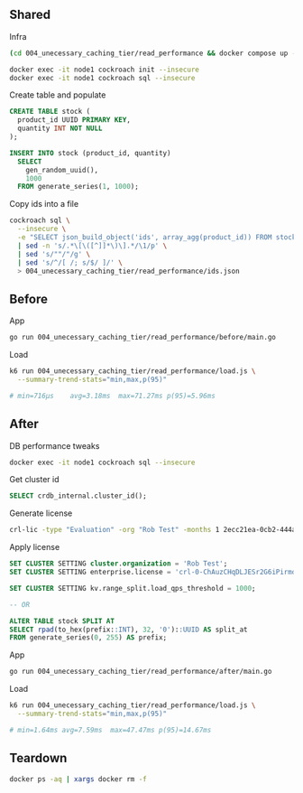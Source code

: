 ## Shared

Infra

``` sh
(cd 004_unecessary_caching_tier/read_performance && docker compose up -d)

docker exec -it node1 cockroach init --insecure
docker exec -it node1 cockroach sql --insecure
```

Create table and populate

``` sql
CREATE TABLE stock (
  product_id UUID PRIMARY KEY,
  quantity INT NOT NULL
);

INSERT INTO stock (product_id, quantity)
  SELECT
    gen_random_uuid(),
    1000
  FROM generate_series(1, 1000);
```

Copy ids into a file

``` sh
cockroach sql \
  --insecure \
  -e "SELECT json_build_object('ids', array_agg(product_id)) FROM stock" \
  | sed -n 's/.*\[\([^]]*\)\].*/\1/p' \
  | sed 's/""/"/g' \
  | sed 's/^/[ /; s/$/ ]/' \
  > 004_unecessary_caching_tier/read_performance/ids.json
```

## Before

App

``` sh
go run 004_unecessary_caching_tier/read_performance/before/main.go
```

Load

``` sh
k6 run 004_unecessary_caching_tier/read_performance/load.js \
  --summary-trend-stats="min,max,p(95)"

# min=716µs    avg=3.18ms  max=71.27ms p(95)=5.96ms
```

## After

DB performance tweaks

``` sh
docker exec -it node1 cockroach sql --insecure
```

Get cluster id

``` sql
SELECT crdb_internal.cluster_id();
```

Generate license

``` sh
crl-lic -type "Evaluation" -org "Rob Test" -months 1 2ecc21ea-0cb2-444a-bd86-ea23e2ae6749
```

Apply license

``` sql
SET CLUSTER SETTING cluster.organization = 'Rob Test';
SET CLUSTER SETTING enterprise.license = 'crl-0-ChAuzCHqDLJESr2G6iPirmdJELrn66wGGAIiCFJvYiBUZXN0';
```

``` sql
SET CLUSTER SETTING kv.range_split.load_qps_threshold = 1000;

-- OR

ALTER TABLE stock SPLIT AT
SELECT rpad(to_hex(prefix::INT), 32, '0')::UUID AS split_at
FROM generate_series(0, 255) AS prefix;
```

App

``` sh
go run 004_unecessary_caching_tier/read_performance/after/main.go
```

Load

``` sh
k6 run 004_unecessary_caching_tier/read_performance/load.js \
  --summary-trend-stats="min,max,p(95)"

# min=1.64ms avg=7.59ms  max=47.47ms p(95)=14.67ms
```

## Teardown

``` sh
docker ps -aq | xargs docker rm -f
```